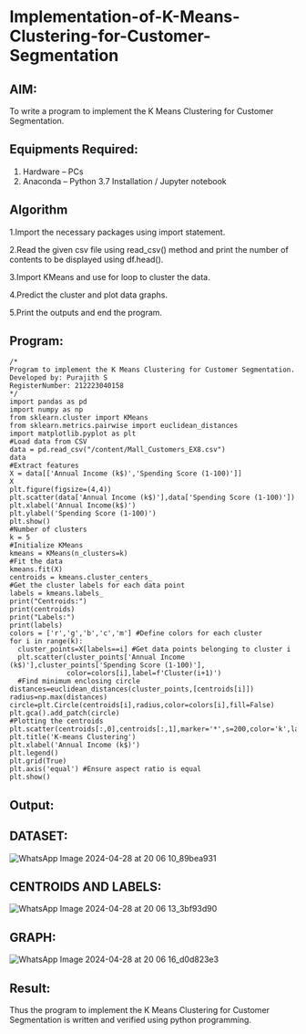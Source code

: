 # Implementation-of-K-Means-Clustering-for-Customer-Segmentation

## AIM:
To write a program to implement the K Means Clustering for Customer Segmentation.

## Equipments Required:
1. Hardware – PCs
2. Anaconda – Python 3.7 Installation / Jupyter notebook

## Algorithm
1.Import the necessary packages using import statement.

2.Read the given csv file using read_csv() method and print the number of contents to be displayed using df.head().

3.Import KMeans and use for loop to cluster the data.

4.Predict the cluster and plot data graphs.

5.Print the outputs and end the program.

## Program:
```
/*
Program to implement the K Means Clustering for Customer Segmentation.
Developed by: Purajith S
RegisterNumber: 212223040158
*/
import pandas as pd
import numpy as np
from sklearn.cluster import KMeans
from sklearn.metrics.pairwise import euclidean_distances
import matplotlib.pyplot as plt
#Load data from CSV
data = pd.read_csv("/content/Mall_Customers_EX8.csv")
data
#Extract features
X = data[['Annual Income (k$)','Spending Score (1-100)']]
X
plt.figure(figsize=(4,4))
plt.scatter(data['Annual Income (k$)'],data['Spending Score (1-100)'])
plt.xlabel('Annual Income(k$)')
plt.ylabel('Spending Score (1-100)')
plt.show()
#Number of clusters
k = 5
#Initialize KMeans
kmeans = KMeans(n_clusters=k)
#Fit the data
kmeans.fit(X)
centroids = kmeans.cluster_centers_
#Get the cluster labels for each data point
labels = kmeans.labels_
print("Centroids:")
print(centroids)
print("Labels:")
print(labels)
colors = ['r','g','b','c','m'] #Define colors for each cluster
for i in range(k):
  cluster_points=X[labels==i] #Get data points belonging to cluster i
  plt.scatter(cluster_points['Annual Income (k$)'],cluster_points['Spending Score (1-100)'],
              color=colors[i],label=f'Cluster(i+1)')
  #Find minimum enclosing circle
distances=euclidean_distances(cluster_points,[centroids[i]])
radius=np.max(distances)
circle=plt.Circle(centroids[i],radius,color=colors[i],fill=False)
plt.gca().add_patch(circle)
#Plotting the centroids
plt.scatter(centroids[:,0],centroids[:,1],marker='*',s=200,color='k',label='Centroids')
plt.title('K-means Clustering')
plt.xlabel('Annual Income (k$)')
plt.legend()
plt.grid(True)
plt.axis('equal') #Ensure aspect ratio is equal
plt.show()
```

## Output:
## DATASET:
![WhatsApp Image 2024-04-28 at 20 06 10_89bea931](https://github.com/Purajiths/Implementation-of-K-Means-Clustering-for-Customer-Segmentation/assets/145548193/a492b2f9-b8e1-4d3c-8c3d-70c1287ed52e)

## CENTROIDS AND LABELS:
![WhatsApp Image 2024-04-28 at 20 06 13_3bf93d90](https://github.com/Purajiths/Implementation-of-K-Means-Clustering-for-Customer-Segmentation/assets/145548193/8079514f-231e-42ba-a117-73f05684f709)

## GRAPH:
![WhatsApp Image 2024-04-28 at 20 06 16_d0d823e3](https://github.com/Purajiths/Implementation-of-K-Means-Clustering-for-Customer-Segmentation/assets/145548193/9d3ca0e4-9577-4ed2-aba9-f38b25722cfa)


## Result:
Thus the program to implement the K Means Clustering for Customer Segmentation is written and verified using python programming.
